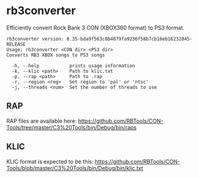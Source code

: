 # rb3converter

Efficiently convert Rock Bank 3 CON (XBOX360 format) to PS3 format.

```
rb3converter version: 0.35-bda9f563c8b4879fa9236f58b7cb16eb16232845-RELEASE
Usage: rb3converter <CON dir> <PS3 dir>
Converts RB3 XBOX songs to PS3 songs

  -h, --help           prints usage information
  -k, --klic <path>    Path to klic.txt
  -p, --rap <path>     Path to .rap
  -r, --region <reg>   Set region to 'pal' or 'ntsc'
  -j, --threads <num>  Set the number of threads to use
  ```


## RAP
RAP files are available here: https://github.com/RBTools/CON-Tools/tree/master/C3%20Tools/bin/Debug/bin/raps

## KLIC
KLIC format is expected to be this: https://github.com/RBTools/CON-Tools/blob/master/C3%20Tools/bin/Debug/bin/klic.txt
